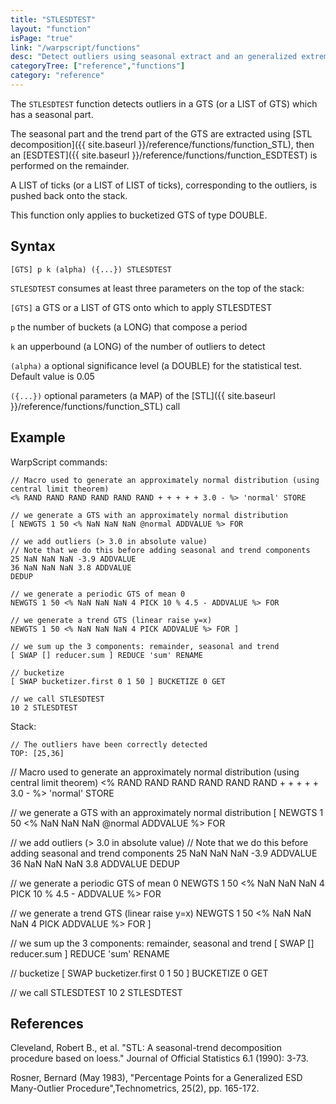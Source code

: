 ```yaml
---
title: "STLESDTEST"
layout: "function"
isPage: "true"
link: "/warpscript/functions"
desc: "Detect outliers using seasonal extract and an generalized extreme studentized deviate test"
categoryTree: ["reference","functions"]
category: "reference"
---
```



The `STLESDTEST` function detects outliers in a GTS (or a LIST of GTS) which has a seasonal part.

The seasonal part and the trend part of the GTS are extracted using [STL decomposition]({{ site.baseurl }}/reference/functions/function_STL), then an [ESDTEST]({{ site.baseurl }}/reference/functions/function_ESDTEST) is performed on the remainder.

A LIST of ticks (or a LIST of LIST of ticks), corresponding to the outliers, is pushed back onto the stack.

This function only applies to bucketized GTS of type DOUBLE.

## Syntax ##

```
[GTS] p k (alpha) ({...}) STLESDTEST
```

`STLESDTEST` consumes at least three parameters on the top of the stack:

`[GTS]` a GTS or a LIST of GTS onto which to apply STLESDTEST

`p` the number of buckets (a LONG) that compose a period

`k` an upperbound (a LONG) of the number of outliers to detect

`(alpha)` a optional significance level (a DOUBLE) for the statistical test. Default value is 0.05

`({...})` optional parameters (a MAP) of the [STL]({{ site.baseurl }}/reference/functions/function_STL) call

## Example ##

WarpScript commands:

    // Macro used to generate an approximately normal distribution (using central limit theorem)
    <% RAND RAND RAND RAND RAND RAND + + + + + 3.0 - %> 'normal' STORE

    // we generate a GTS with an approximately normal distribution
    [ NEWGTS 1 50 <% NaN NaN NaN @normal ADDVALUE %> FOR

    // we add outliers (> 3.0 in absolute value)
    // Note that we do this before adding seasonal and trend components
    25 NaN NaN NaN -3.9 ADDVALUE
    36 NaN NaN NaN 3.8 ADDVALUE
    DEDUP

    // we generate a periodic GTS of mean 0
    NEWGTS 1 50 <% NaN NaN NaN 4 PICK 10 % 4.5 - ADDVALUE %> FOR

    // we generate a trend GTS (linear raise y=x)
    NEWGTS 1 50 <% NaN NaN NaN 4 PICK ADDVALUE %> FOR ]

    // we sum up the 3 components: remainder, seasonal and trend
    [ SWAP [] reducer.sum ] REDUCE 'sum' RENAME

    // bucketize
    [ SWAP bucketizer.first 0 1 50 ] BUCKETIZE 0 GET
    
    // we call STLESDTEST
    10 2 STLESDTEST
    
Stack: 

    // The outliers have been correctly detected
    TOP: [25,36]


<warp10-warpscript-widget>// Macro used to generate an approximately normal distribution (using central limit theorem)
<% RAND RAND RAND RAND RAND RAND + + + + + 3.0 - %> 'normal' STORE

// we generate a GTS with an approximately normal distribution
[ NEWGTS 1 50 <% NaN NaN NaN @normal ADDVALUE %> FOR

// we add outliers (> 3.0 in absolute value)
// Note that we do this before adding seasonal and trend components
25 NaN NaN NaN -3.9 ADDVALUE
36 NaN NaN NaN 3.8 ADDVALUE
DEDUP

// we generate a periodic GTS of mean 0
NEWGTS 1 50 <% NaN NaN NaN 4 PICK 10 % 4.5 - ADDVALUE %> FOR

// we generate a trend GTS (linear raise y=x)
NEWGTS 1 50 <% NaN NaN NaN 4 PICK ADDVALUE %> FOR ]

// we sum up the 3 components: remainder, seasonal and trend
[ SWAP [] reducer.sum ] REDUCE 'sum' RENAME

// bucketize
[ SWAP bucketizer.first 0 1 50 ] BUCKETIZE 0 GET

// we call STLESDTEST
10 2 STLESDTEST
</warp10-warpscript-widget>

## References ##

Cleveland, Robert B., et al. "STL: A seasonal-trend decomposition procedure based on loess." Journal of Official Statistics 6.1 (1990): 3-73.

Rosner, Bernard (May 1983), "Percentage Points for a Generalized ESD Many-Outlier Procedure",Technometrics, 25(2), pp. 165-172.
